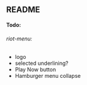 ## README

#### Todo:
###### riot-menu:
* logo
* selected underlining?
* Play Now button
* Hamburger menu collapse
